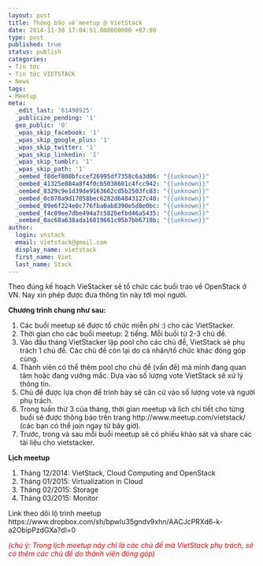 ```yaml
---
layout: post
title: Thông báo về meetup @ VietStack
date: 2014-11-30 17:04:51.000000000 +07:00
type: post
published: true
status: publish
categories:
- Tin tức
- Tin tức VIETSTACK
- News
tags:
- Meetup
meta:
  _edit_last: '61498925'
  _publicize_pending: '1'
  geo_public: '0'
  _wpas_skip_facebook: '1'
  _wpas_skip_google_plus: '1'
  _wpas_skip_twitter: '1'
  _wpas_skip_linkedin: '1'
  _wpas_skip_tumblr: '1'
  _wpas_skip_path: '1'
  _oembed_f8def808bfccef26995df7358c6a3d06: "{{unknown}}"
  _oembed_41325e884a8f4f0cb5038601c4fcc942: "{{unknown}}"
  _oembed_8329c9e1d39de9163662cd5b2503fc83: "{{unknown}}"
  _oembed_0c070a9d17058bec6282d64843127c40: "{{unknown}}"
  _oembed_09e6f224e0c776fba0ab8390e5d8e0bc: "{{unknown}}"
  _oembed_f4c09ee7dbe494a7c582befbd46a5435: "{{unknown}}"
  _oembed_0ac68a638ada16819661c95b7bb6710b: "{{unknown}}"
author:
  login: vnstack
  email: vietstack@gmail.com
  display_name: vietstack
  first_name: Viet
  last_name: Stack
---
```

<p>Theo đúng kế hoạch VieStacker sẽ tổ chức các buổi trao về OpenStack ở VN. Nay xin phép được đưa thông tin này tới mọi người.</p>
<p><strong>Chương trình chung như sau:</strong></p>
<ol>
<li>Các buổi meetup sẽ được tổ chức miễn phí :) cho các VietStacker.</li>
<li>Thời gian cho các buổi meetup: 2 tiếng. Mỗi buổi từ 2-3 chủ đề.</li>
<li>Vào đầu tháng VietStacker lập pool cho các chủ đề, VietStack sẽ phụ trách 1 chủ đề. Các chủ đề còn lại do cá nhân/tổ chức khác đóng góp cùng.</li>
<li>Thành viên có thể thêm pool cho chủ đề (vấn đề) mà mình đang quan tâm hoặc đang vướng mắc. Dựa vào số lượng vote VietStack sẽ xử lý thông tin.</li>
<li>Chủ đề được lựa chọn để trình bày sẽ căn cứ vào số lượng vote và người phụ trách.</li>
<li>Trong tuần thứ 3 của tháng, thời gian meetup và lịch chi tiết cho từng buổi sẽ được thông báo trên trang http://www.meetup.com/vietstack/ (các bạn có thể join ngay từ bây giờ).</li>
<li>Trước, trong và sau mỗi buổi meetup sẽ có phiếu khảo sát và share các tài liệu cho vietstacker.</li>
</ol>
<p><strong>Lịch meetup</strong></p>
<ol>
<li>Tháng 12/2014: VietStack, Cloud Computing and OpenStack</li>
<li>Tháng 01/2015: Virtualization in Cloud</li>
<li>Tháng 02/2015: Storage</li>
<li>Tháng 03/2015: Monitor</li>
</ol>
<p>Link theo dõi lộ trình meetup<br />
https://www.dropbox.com/sh/bpwlu35gndv9xhn/AACJcPRXd6-k-a2ObipPzdGXa?dl=0</p>
<p><em><span style="color:#ff0000;">(chú ý: Trong lịch meetup này chỉ là các chủ đề mà VietStack phụ trách, sẽ có thêm các chủ đề do thành viên đóng góp)</span></em></p>
